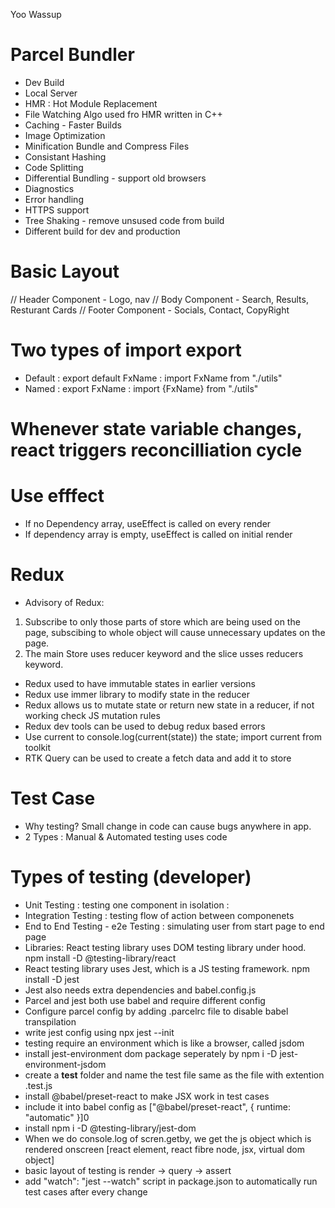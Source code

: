 Yoo Wassup

# Parcel Bundler

- Dev Build
- Local Server
- HMR : Hot Module Replacement
- File Watching Algo used fro HMR written in C++
- Caching - Faster Builds
- Image Optimization
- Minification Bundle and Compress Files
- Consistant Hashing
- Code Splitting
- Differential Bundling - support old browsers
- Diagnostics
- Error handling
- HTTPS support
- Tree Shaking - remove unsused code from build
- Different build for dev and production

# Basic Layout

// Header Component - Logo, nav
// Body Component - Search, Results, Resturant Cards
// Footer Component - Socials, Contact, CopyRight

# Two types of import export

- Default : export default FxName : import FxName from "./utils"
- Named : export FxName : import {FxName} from "./utils"

# Whenever state variable changes, react triggers reconcilliation cycle

# Use efffect

- If no Dependency array, useEffect is called on every render
- If dependency array is empty, useEffect is called on initial render

# Redux

- Advisory of Redux:

1. Subscribe to only those parts of store which are being used on the page, subscibing to whole object will cause unnecessary updates on the page.
2. The main Store uses reducer keyword and the slice usses reducers keyword.

- Redux used to have immutable states in earlier versions
- Redux use immer library to modify state in the reducer
- Redux allows us to mutate state or return new state in a reducer, if not working check JS mutation rules
- Redux dev tools can be used to debug redux based errors
- Use current to console.log(current(state)) the state; import current from toolkit
- RTK Query can be used to create a fetch data and add it to store

# Test Case

- Why testing? Small change in code can cause bugs anywhere in app.
- 2 Types : Manual & Automated testing uses code

# Types of testing (developer)

- Unit Testing : testing one component in isolation :
- Integration Testing : testing flow of action between componenets
- End to End Testing - e2e Testing : simulating user from start page to end page
- Libraries: React testing library uses DOM testing library under hood. npm install -D @testing-library/react
- React testing library uses Jest, which is a JS testing framework. npm install -D jest
- Jest also needs extra dependencies and babel.config.js
- Parcel and jest both use babel and require different config
- Configure parcel config by adding .parcelrc file to disable babel transpilation
- write jest config using npx jest --init
- testing require an environment which is like a browser, called jsdom
- install jest-environment dom package seperately by npm i -D jest-environment-jsdom
- create a **test** folder and name the test file same as the file with extention .test.js
- install @babel/preset-react to make JSX work in test cases
- include it into babel config as ["@babel/preset-react", { runtime: "automatic" }]0
- install npm i -D @testing-library/jest-dom
- When we do console.log of scren.getby, we get the js object which is rendered onscreen [react element, react fibre node, jsx, virtual dom object]
- basic layout of testing is render ->  query -> assert
- add "watch": "jest --watch" script in package.json to automatically run test cases after every change
